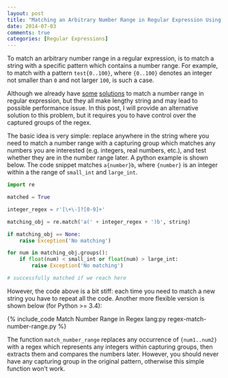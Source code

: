 ```yaml
---
layout: post
title: "Matching an Arbitrary Number Range in Regular Expression Using Capturing Groups"
date: 2014-07-03
comments: true
categories: [Regular Expressions]
---
```


To match an arbitrary number range in a regular expression, is to match a string with a specific pattern which contains
a number range. For example, to match with a pattern `test{0..100}`, where `{0..100}` denotes an integer not smaller
than `0` and not larger `100`, is such a case.

Although we already have [some](http://www.regular-expressions.info/numericranges.html)
[solutions](http://stackoverflow.com/questions/1377926/regular-expression-numeric-range) to match a number range in
regular expression, but they all make lengthy string and may lead to possible performance issue. In this post, I will
provide an alternative solution to this problem, but it requires you to have control over the captured groups of the
regex.

<!-- more -->

The basic idea is very simple: replace anywhere in the string where you need to match a number range with a capturing
group which matches any numbers you are interested (e.g. integers, real numbers, etc.), and test whether they are in the
number range later. A python example is shown below. The code snippet matches `a{number}b`, where `{number}` is an
integer within a the range of `small_int` and `large_int`.

```python
import re

matched = True

integer_regex = r'[\+\-]?[0-9]+'

matching_obj = re.match('a(' + integer_regex + ')b', string)

if matching_obj == None:
    raise Exception('No matching')

for num in matching_obj.groups():
    if float(num) < small_int or float(num) > large_int:
        raise Exception('No matching')

# successfully matched if we reach here
```

However, the code above is a bit stiff: each time you need to match a new string you have to repeat all the code.
Another more flexible version is shown below (for Python >= 3.4):

{% include_code Match Number Range in Regex lang:py regex-match-number-range.py %}

The function `match_number_range` replaces any occurrence of `{num1..num2}` with a regex which represents any integers
within capturing groups, then extracts them and compares the numbers later. However, you should never have any capturing
group in the original pattern, otherwise this simple function won't work.
